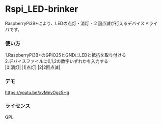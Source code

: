 # Rspi_LED-brinker
RaspberryPi3B+により、LEDの点灯・消灯・２回点滅が行えるデバイスドライバです。

### 使い方
1.RaspberryPi3B+のGPIO25とGNDにLEDと抵抗を取り付ける<br>
2.デバイスファイルに0,1,2の数字いずれかを入力する<br>
|0|消灯|
|1|点灯|
|2|2回点滅|

### デモ
https://youtu.be/xvMnvOgz5Hg

### ライセンス
GPL
